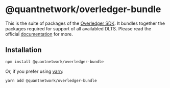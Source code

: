 [docs]: https://github.com/quantnetwork/overledger-sdk-javascript/blob/master/README.md
[repo]: https://github.com/quantnetwork/overledger-sdk-javascript

# @quantnetwork/overledger-bundle

This is the suite of packages of the [Overledger SDK][repo]. It bundles together the packages required for support of all availabled DLTS. Please read the official [documentation][docs] for more.

## Installation

```bash
npm install @quantnetwork/overledger-bundle
```

Or, if you prefer using [yarn](https://yarnpkg.com/):

```
yarn add @quantnetwork/overledger-bundle
```
